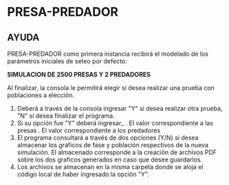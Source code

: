 # PRESA-PREDADOR
## AYUDA
PRESA-PREDADOR como primera instancia recibirá el modelado de los parámetros iniciales de seteo por defecto:

**SIMULACION DE 2500 PRESAS Y 2 PREDADORES**

Al finalizar, la consola le permitirá elegir si desea realizar una prueba con poblaciones a elección.

1. Deberá a través de la consola ingresar "Y" si desea realizar otra prueba, "N" si desea finalizar el programa.
2. Si su opción fue "Y" deberá ingresar_
    . El valor correspondiente a las presas
    . El valor correspondiente a los predadores
3. El programa consultará a través de dos opciones (Y/N) si desea almacenar los gráficos de fase y población respectivos de la nueva simulación. El almacenado corresponde a la creación de archivos PDF sobre los dos graficos generados en caso que desee guardarlos.
4. Los archivos se almacenan en la misma carpeta donde se aloja el código local de haber ingresado la opción "Y".
